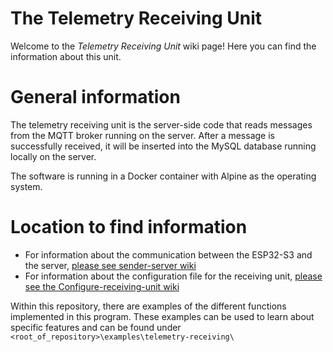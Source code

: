# The Telemetry Receiving Unit

Welcome to the _Telemetry Receiving Unit_ wiki page! Here you can find the information about this unit.

# General information

The telemetry receiving unit is the server-side code that reads messages from the MQTT broker running on the server. After a message is successfully received, it will be inserted into the MySQL database running locally on the server.

The software is running in a Docker container with Alpine as the operating system.

# Location to find information

- For information about the communication between the ESP32-S3 and the server, [please see sender-server wiki](/home/communication/sender-server)
- For information about the configuration file for the receiving unit, [please see the Configure-receiving-unit wiki](/home/Receiving-unit/Configure-receiving-unit)

Within this repository, there are examples of the different functions implemented in this program. These examples can be used to learn about specific features and can be found under `<root_of_repository>\examples\telemetry-receiving\`